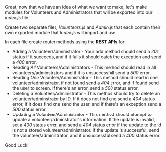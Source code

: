 <!--title={Creating Volunteer and Administrators databases}-->

Great, now that we have an idea of what we want to make, let's make modules for Volunteers and Administrators that will be exported into our *index.js* file.



Create two separate files, *Volunteers.js* and *Admin.js* that each contain their own exported module that *Index.js* will import and use. 



In each file create router methods using the **REST APIs** for: 

* Adding a Volunteer/Administrator - Your add method should send a *201* status if it succeeds, and if it fails it should catch the exception and send a *400* error. 
* Reading *All* Volunteers/Administrators - This method should read in all volunteers/adminstrators and if it is unsuccessfull send a *500* error. 
* Reading *One* Volunteer/Administrator - This method should read in one volunteer/adminstrator,  if not found send a *404* error, and if found send the user to screen. If there's an error, send a *500* status error. 
* Deleting a Volunteer/Administrator - This method should try to delete an volunteer/adminstrator by ID. If it does not find one send a *404* status error, if it does find one send the user, and if there's an exception send a *500* status error.
* Updating a Volunteer/Administrator - This method should attempt to update a volunteer/adminstrator's information.  If the update is invalid, set a *400* status error, and send a *404* status error if the update to the id is not a stored volunteer/administrator. If the update is successful, send the volunteer/administrator, and if unsuccessful send a *400* status error. 

Good Luck! 